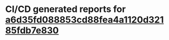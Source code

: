 # CI/CD generated reports for [a6d35fd088853cd88fea4a1120d32185fdb7e830](https://github.com/hydephp/develop/commit/a6d35fd088853cd88fea4a1120d32185fdb7e830)

